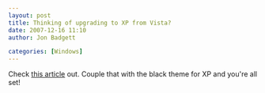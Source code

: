 ```yaml
---
layout: post
title: Thinking of upgrading to XP from Vista?
date: 2007-12-16 11:10
author: Jon Badgett

categories: [Windows]
---
```

Check <a href="http://dotnet.org.za/codingsanity/archive/2007/12/14/review-windows-xp.aspx">this article</a> out.  Couple that with the black theme for XP and you're all set!
